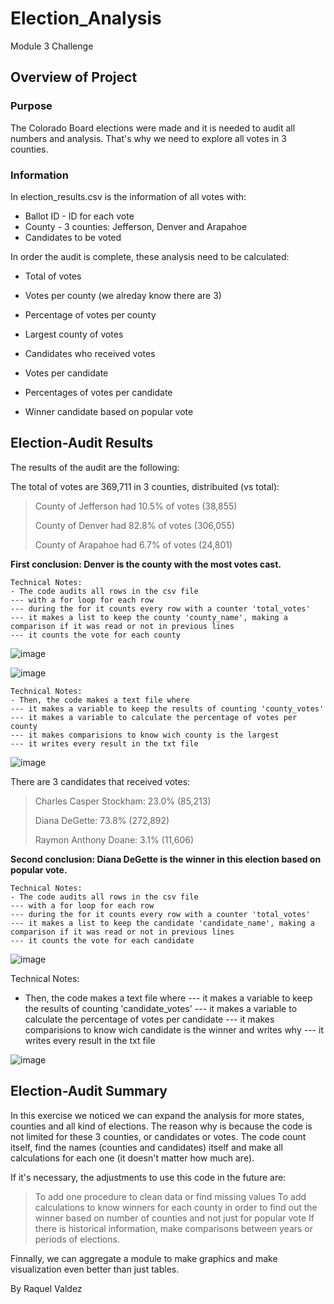 # Election_Analysis
Module 3 Challenge
## Overview of Project
### Purpose
The Colorado Board elections were made and it is needed to audit all numbers and analysis. That's why we need to explore all votes in 3 counties.
### Information
In election_results.csv is the information of all votes with:
- Ballot ID - ID for each vote
- County - 3 counties: Jefferson, Denver and Arapahoe
- Candidates to be voted

In order the audit is complete, these analysis need to be calculated:

- Total of votes

- Votes per county (we alreday know there are 3)
- Percentage of votes per county
- Largest county of votes

- Candidates who received votes
- Votes per candidate
- Percentages of votes per candidate
- Winner candidate based on popular vote

## Election-Audit Results
The results of the audit are the following:

The total of votes are 369,711 in 3 counties, distribuited (vs total):
> County of Jefferson had 10.5% of votes (38,855)
> 
> County of Denver had 82.8% of votes (306,055)
> 
> County of Arapahoe had 6.7% of votes (24,801)
> 
**First conclusion: Denver is the county with the most votes cast.**

```
Technical Notes:
- The code audits all rows in the csv file
--- with a for loop for each row
--- during the for it counts every row with a counter 'total_votes'
--- it makes a list to keep the county 'county_name', making a comparison if it was read or not in previous lines
--- it counts the vote for each county
```

![image](https://user-images.githubusercontent.com/85086918/125145606-76323080-e0e7-11eb-9f8c-714fac3a5e8a.png)

![image](https://user-images.githubusercontent.com/85086918/125145615-877b3d00-e0e7-11eb-9557-aa3b0e7b7c95.png)

```
Technical Notes:
- Then, the code makes a text file where
--- it makes a variable to keep the results of counting 'county_votes'
--- it makes a variable to calculate the percentage of votes per county
--- it makes comparisions to know wich county is the largest
--- it writes every result in the txt file
```
![image](https://user-images.githubusercontent.com/85086918/125145752-30c23300-e0e8-11eb-8ab2-fae81ec90a05.png)


There are 3 candidates that received votes:
> Charles Casper Stockham: 23.0% (85,213)
> 
> Diana DeGette: 73.8% (272,892)
> 
> Raymon Anthony Doane: 3.1% (11,606)
> 
**Second conclusion: Diana DeGette is the winner in this election based on popular vote.**

```
Technical Notes:
- The code audits all rows in the csv file
--- with a for loop for each row
--- during the for it counts every row with a counter 'total_votes'
--- it makes a list to keep the candidate 'candidate_name', making a comparison if it was read or not in previous lines
--- it counts the vote for each candidate
```

![image](https://user-images.githubusercontent.com/85086918/125145802-74b53800-e0e8-11eb-8842-c821bbb98cad.png)

Technical Notes:
- Then, the code makes a text file where
--- it makes a variable to keep the results of counting 'candidate_votes'
--- it makes a variable to calculate the percentage of votes per candidate
--- it makes comparisions to know wich candidate is the winner and writes why
--- it writes every result in the txt file

![image](https://user-images.githubusercontent.com/85086918/125145849-aa5a2100-e0e8-11eb-961d-50b9aa0b8382.png)

## Election-Audit Summary

In this exercise we noticed we can expand the analysis for more states, counties and all kind of elections.
The reason why is because the code is not limited for these 3 counties, or candidates or votes.
The code count itself, find the names (counties and candidates) itself and make all calculations for each one (it doesn't matter how much are).

If it's necessary, the adjustments to use this code in the future are:
> To add one procedure to clean data or find missing values
> To add calculations to know winners for each county in order to find out the winner based on number of counties and not just for popular vote
> If there is historical information, make comparisons between years or periods of elections.

Finnally, we can aggregate a module to make graphics and make visualization even better than just tables.

By Raquel Valdez




